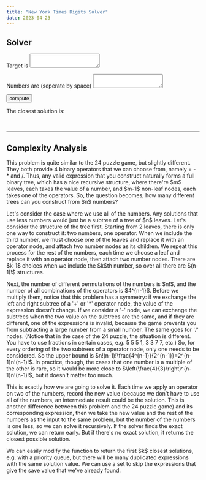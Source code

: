 ```yaml
---
title: "New York Times Digits Solver"
date: 2023-04-23
---
```

<html>
<title>New York Times Digits Solver</title>
<script>
MathJax = {
  tex: {
    inlineMath: [ ['$','$'],['\\(','\\)'] ],
    displayMath: [ ['$$','$$'], ['\\[','\\]'] ],
    processEscapes: true,      
    processEnvironments: true, 
    processRefs: true       
  },
  options: {
   ignoreHtmlClass: 'tex2jax_ignore|editor-rich-text'
  }
};
</script>
<script id="MathJax-script" async
  src="https://cdn.jsdelivr.net/npm/mathjax@3/es5/tex-chtml.js">
</script>
<body>
<h2>
Solver
</h2>
<p>
Target is <textarea id="target"></textarea><span id='mess1'></span></p>
<p>
Numbers are (seperate by space) <textarea id="nums"></textarea> <span id='mess2'></span>
<span id='warn' style='display:None'>There are more than 6 numbers. Procceed anyway? <button id='proceed' onclick="compute()">Yes</button></span>
</p>
<p>
<button id="start_btn" onclick="init()">compute</button>
</p>
<p>
The closest solution is:
</p>
<p>
<span id="solution">
  <br/>
</span>
</p>
<hr>
<h2>
Complexity Analysis
</h2>
<p>
This problem is quite similar to the 24 puzzle game, but slightly different. They both provide 4 binary operators that we can choose from, namely + - * and /. Thus, any valid expression that you construct naturally forms a full binary tree, which has a nice recursive structure, where there're $m$ leaves, each takes the value of a number, and $m-1$ non-leaf nodes, each takes one of the operators. So, the question becomes, how many different trees can you construct from $n$ numbers?
</p>
<p>
Let's consider the case where we use all of the numbers. Any solutions that use less numbers would just be a subtree of a tree of $n$ leaves. Let's consider the structure of the tree first. Starting from 2 leaves, there is only one way to construct it: two numbers, one operator. When we include the third number, we must choose one of the leaves and replace it with an operator node, and attach two number nodes as its children. We repeat this process for the rest of the numbers, each time we choose a leaf and replace it with an operator node, then attach two number nodes. There are $k-1$ choices when we include the $k$th number, so over all there are $(n-1)!$ structures.
</p>
<p>
Next, the number of different permutations of the numbers is $n!$, and the number of all combinations of the operators is $4^{n-1}$. Before we multiply them, notice that this problem has a symmetry: if we exchange the left and right subtree of a '+' or '*' operator node, the value of the expression doesn't change. If we consider a '-' node, we can exchange the subtrees when the two value on the subtrees are the same, and if they are different, one of the expressions is invalid, because the game prevents you from subtracting a large number from a small number. The same goes for '/' nodes. (Notice that in the case of the 24 puzzle, the situation is different. You have to use fractions in certain cases, e.g. 5 5 5 1, 3 3 7 7, etc.) So, for every ordering of the two subtrees of a operator node, only one needs to be considered. So the upper bound is $n!(n-1)!\frac{4^{n-1}}{2^{n-1}}=2^{n-1}n!(n-1)!$. In practice, though, the cases that one number is a multiple of the other is rare, so it would be more close to $\left(\frac{4}{3}\right)^{n-1}n!(n-1)!$, but it doesn't matter too much.
</p>
<p>
This is exactly how we are going to solve it. Each time we apply an operator on two of the numbers, record the new value (because we don't have to use all of the numbers, an intermediate result could be the solution. This is another difference between this problem and the 24 puzzle game) and its corresponding expression, then we take the new value and the rest of the numbers as the input to the same problem, but the number of the numbers is one less, so we can solve it recursively. If the solver finds the exact solution, we can return early. But if there's no exact solution, it returns the closest possible solution.
</p>
<p>
We can easily modify the function to return the first $k$ closest solutions, e.g. with a priority queue, but there will be many duplicated expressions with the same solution value. We can use a set to skip the expressions that give the save value that we've already found.
</p>
</body>

<script>
let sol = {
  n: 0,
  exp: ''
}
let tar = 0
let nums = []
let exact = false

function init() {
  tar = 0
  nums = []
  exact = false
  let tar_str = document.getElementById('target').value
  if (tar_str.trim() == '' || /[^\d ]/.test(tar_str)) {
    document.getElementById('mess1').innerText = '  (must input a number!)'
    return
  }
  document.getElementById('mess1').innerText = ''
  tar = parseInt(tar_str)
  nums_str = document.getElementById('nums').value
  if (nums_str.trim() == '') {
    document.getElementById('mess2').innerText = '  (input cannot be empty!)'
    return
  }
  if (/[^\d ]/.test(nums_str)) {
    document.getElementById('mess2').innerText = '  (must be numbers seperated by spaces!)'
    return
  }
  document.getElementById('mess2').innerText = ''
  let nums_list = nums_str.split(' ').filter(_ => _.length > 0)
  nums_list.forEach(function(_) {
    nums.push({
      n: parseInt(_),
      exp: _
    })
  })
  sol = nums[0]
  if (nums.length > 6) {
    document.getElementById('warn').style.display = ''
  } else {
    document.getElementById('warn').style.display = 'None'
    compute()
  }
}

function compute() {
  solve(nums, tar)
  display()
}

function solve(nums, tar) {
  if (nums.length == 1 || exact) {
    return
  }
  for (let i = 0; i < nums.length - 1; ++i) {
    for (let j = i + 1; j < nums.length; ++j) {
      let nums_new = []
      for (let k = 0; k < nums.length; ++k) {
        if (k == i || k == j) continue
        nums_new.push(nums[k])
      }
      let num_n = {}
      if (nums[i].n < nums[j].n) {
        if (nums[j].n % nums[i].n == 0) {
          num_n = {
            n: nums[j].n / nums[i].n,
            exp: '(' + nums[j].exp + '/' + nums[i].exp + ')'
          }
          if (Math.abs(num_n.n - tar) < Math.abs(sol.n - tar)) {
            sol = num_n
            if (num_n.n == tar) {
              exact = true
              return
            }
          }
          solve([...nums_new, num_n], tar)
        }
        num_n = {
          n: nums[j].n - nums[i].n,
          exp: '(' + nums[j].exp + '-' + nums[i].exp + ')'
        }
        if (Math.abs(num_n.n - tar) < Math.abs(sol.n - tar)) {
          sol = num_n
          if (num_n.n == tar) {
            exact = true
            return
          }
        }
        solve([...nums_new, num_n], tar)
      } else if (nums[i].n > nums[j].n) {
        if (nums[i].n % nums[j].n == 0) {
          num_n = {
            n: nums[i].n / nums[j].n,
            exp: '(' + nums[i].exp + '/' + nums[j].exp + ')'
          }
          if (Math.abs(num_n.n - tar) < Math.abs(sol.n - tar)) {
            sol = num_n
            if (num_n.n == tar) {
              exact = true
              return
            }
          }
          solve([...nums_new, num_n], tar)
        }
        num_n = {
          n: nums[i].n - nums[j].n,
          exp: '(' + nums[i].exp + '-' + nums[j].exp + ')'
        }
        if (Math.abs(num_n.n - tar) < Math.abs(sol.n - tar)) {
          sol = num_n
          if (num_n.n == tar) {
            exact = true
            return
          }
        }
        solve([...nums_new, num_n], tar)
      }
      num_n = {
        n: nums[i].n + nums[j].n,
        exp: '(' + nums[i].exp + '+' + nums[j].exp + ')'
      }
      if (Math.abs(num_n.n - tar) < Math.abs(sol.n - tar)) {
        sol = num_n
        if (num_n.n == tar) {
          exact = true
          return
        }
      }
      solve([...nums_new, num_n], tar)
      num_n = {
        n: nums[i].n * nums[j].n,
        exp: '(' + nums[i].exp + '*' + nums[j].exp + ')'
      }
      if (Math.abs(num_n.n - tar) < Math.abs(sol.n - tar)) {
        sol = num_n
        if (num_n.n == tar) {
          exact = true
          return
        }
      }
      solve([...nums_new, num_n], tar)
    }
  }
}

function display() {
  document.getElementById('solution').innerText = sol.n + '=' + sol.exp
}
</script>
</html>